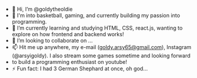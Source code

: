- 👋 Hi, I’m @goldytheoldie
- 👀 I'm into basketball, gaming, and currently building my passion into programming.
- 🌱 I’m currently learning and studying HTML, CSS, react.js, wanting to explore on how frontend and backend works!
- 💞️ I’m looking to collaborate on ...
- 📫 Hit me up anywhere, my e-mail (goldy.arsy65@gmail.com), Instagram (@arsyigoldy). I also stream some games sometime and looking forward
- to build a programming enthusiast on youtube!
- ⚡ Fun fact: I had 3 German Shephard at once, oh god...

<!---
goldytheoldie/goldytheoldie is a ✨ special ✨ repository because its `README.md` (this file) appears on your GitHub profile.
You can click the Preview link to take a look at your changes.
--->
